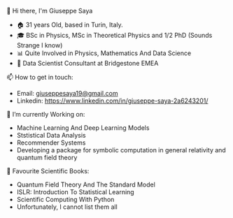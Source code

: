 👋 Hi there, I'm Giuseppe Saya

- :house: 31 years Old, based in Turin, Italy.
- :mortar_board: BSc in Physics, MSc in Theoretical Physics and 1/2 PhD (Sounds Strange I know)
- :bar_chart: Quite Involved in Physics, Mathematics And Data Science
- :construction_worker: Data Scientist Consultant at Bridgestone EMEA

📫 How to get in touch:

   -  Email: giuseppesaya19@gmail.com
   -  Linkedin: https://www.linkedin.com/in/giuseppe-saya-2a6243201/  


 🌱 I’m currently Working on:
 
   - Machine Learning And Deep Learning Models
   - Ststistical Data Analysis
   - Recommender Systems
   - Developing a package for symbolic computation in general relativity and quantum field theory

:closed_book: Favourite Scientific Books:

   - Quantum Field Theory And The Standard Model 
   - ISLR: Introduction To Statistical Learning
   - Scientific Computing With Python
   - Unfortunately, I cannot list them all


